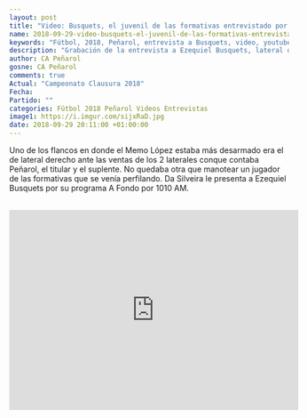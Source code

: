 ```yaml
---
layout: post
title: "Video: Busquets, el juvenil de las formativas entrevistado por Jorge Da Silveira"
name: 2018-09-29-video-busquets-el-juvenil-de-las-formativas-entrevistado.markdown
keywords: "Fútbol, 2018, Peñarol, entrevista a Busquets, video, youtube"
description: "Grabación de la entrevista a Ezequiel Busquets, lateral derecho de Peñarol realizada por Jorge Da Silveira, A Fondo 1010 AM."
author: CA Peñarol
gosne: CA Peñarol
comments: true
Actual: "Campeonato Clausura 2018"
Fecha:
Partido: ""
categories: Fútbol 2018 Peñarol Videos Entrevistas
image1: https://i.imgur.com/sijxRaD.jpg
date: 2018-09-29 20:11:00 +01:00:00
---
```


Uno de los flancos en donde el Memo López estaba más desarmado era el de lateral derecho ante las ventas de los 2 laterales conque contaba Peñarol, el titular y el suplente. No quedaba otra que manotear un jugador de las formativas que se venía perfilando. Da Silveira le presenta a Ezequiel Busquets por su programa A Fondo por 1010 AM.

<br>

<iframe width="521" height="360" src="https://www.youtube.com/embed/zMDGRmpmbqM" frameborder="0" allow="autoplay; encrypted-media" allowfullscreen></iframe>
